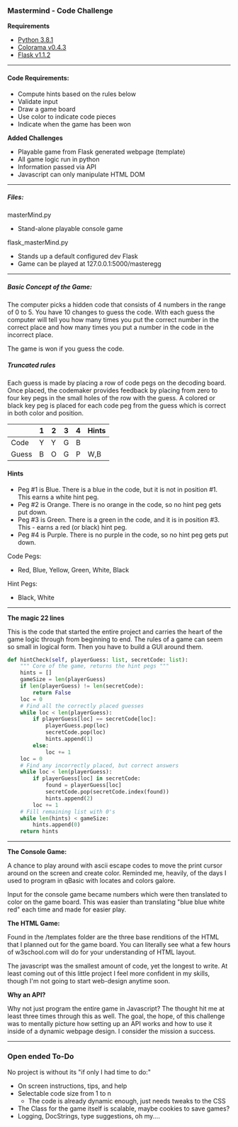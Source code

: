 ### Mastermind - Code Challenge

**Requirements**
- [Python 3.8.1](https://www.python.org/)
- [Colorama v0.4.3](https://pypi.org/project/colorama/)
- [Flask v1.1.2](https://flask.palletsprojects.com/en/1.1.x/installation/#installation)

---

#### Code Requirements:

- Compute hints based on the rules below
- Validate input
- Draw a game board
- Use color to indicate code pieces
- Indicate when the game has been won

**Added Challenges**

- Playable game from Flask generated webpage (template)
- All game logic run in python
- Information passed via API
- Javascript can only manipulate HTML DOM

---

##### Files:

masterMind.py
- Stand-alone playable console game

flask_masterMind.py
- Stands up a default configured dev Flask
- Game can be played at 127.0.0.1:5000/masteregg

---

##### Basic Concept of the Game:

The computer picks a hidden code that consists of 4 numbers in the range of 0 to 5. You have 10 changes to guess the code. With each guess the computer will tell you how many times you put the correct number in the correct place and how many times you put a number in the code in the incorrect place.

The game is won if you guess the code.


##### Truncated rules
Each guess is made by placing a row of code pegs on the decoding board. Once placed, the codemaker provides feedback by placing from zero to four key pegs in the small holes of the row with the guess. A colored or black key peg is placed for each code peg from the guess which is correct in both color and position.

|       | 1 | 2 | 3 | 4 | Hints   |
|-------|---|---|---|---|---------|
| Code  | Y | Y | G | B |         |
| Guess | B | O | G | P | W,B     |

#### Hints

- Peg #1 is Blue. There is a blue in the code, but it is not in position #1. This earns a white hint peg.
- Peg #2 is Orange. There is no orange in the code, so no hint peg gets put down.
- Peg #3 is Green. There is a green in the code, and it is in position #3. This - earns a red (or black) hint peg.
- Peg #4 is Purple. There is no purple in the code, so no hint peg gets put down.

Code Pegs:
- Red, Blue, Yellow, Green, White, Black

Hint Pegs:
- Black, White

---

**The magic 22 lines**

This is the code that started the entire project and carries the heart of the game logic through from beginning to end. The rules of a game can seem so small in logical form. Then you have to build a GUI around them.

```python
def hintCheck(self, playerGuess: list, secretCode: list):
    """ Core of the game, returns the hint pegs """
    hints = []
    gameSize = len(playerGuess)
    if len(playerGuess) != len(secretCode):
        return False
    loc = 0
    # Find all the correctly placed guesses
    while loc < len(playerGuess):
        if playerGuess[loc] == secretCode[loc]:
            playerGuess.pop(loc)
            secretCode.pop(loc)
            hints.append(1)
        else:
            loc += 1
    loc = 0
    # Find any incorrectly placed, but correct answers
    while loc < len(playerGuess):
        if playerGuess[loc] in secretCode:
            found = playerGuess[loc]
            secretCode.pop(secretCode.index(found))
            hints.append(2)
        loc += 1
    # Fill remaining list with 0's
    while len(hints) < gameSize:
        hints.append(0)
    return hints
```

---

**The Console Game:**

A chance to play around with ascii escape codes to move the print cursor around on the screen and create color. Reminded me, heavily, of the days I used to program in qBasic with locates and colors galore.

Input for the console game became numbers which were then translated to color on the game board. This was easier than translating "blue blue white red" each time and made for easier play.

**The HTML Game:**

Found in the /templates folder are the three base renditions of the HTML that I planned out for the game board. You can literally see what a few hours of w3school.com will do for your understanding of HTML layout.

The javascript was the smallest amount of code, yet the longest to write. At least coming out of this little project I feel more confident in my skills, though I'm not going to start web-design anytime soon.

**Why an API?**

Why not just program the entire game in Javascript? The thought hit me at least three times through this as well. The goal, the hope, of this challenge was to mentally picture how setting up an API works and how to use it inside of a dynamic webpage design. I consider the mission a success.

---

### Open ended To-Do

No project is without its "if only I had time to do:"
- On screen instructions, tips, and help
- Selectable code size from 1 to n
  - The code is already dynamic enough, just needs tweaks to the CSS
- The Class for the game itself is scalable, maybe cookies to save games?
- Logging, DocStrings, type suggestions, oh my....
